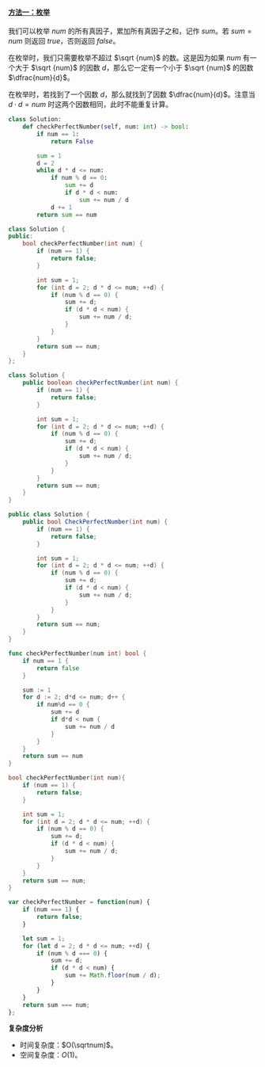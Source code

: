 ﻿#### [方法一：枚举](https://leetcode.cn/problems/perfect-number/solutions/1179051/wan-mei-shu-by-leetcode-solution-d5pw/)

我们可以枚举 $num$ 的所有真因子，累加所有真因子之和，记作 $sum$。若 $sum=num$ 则返回 $true$，否则返回 $false$。

在枚举时，我们只需要枚举不超过 $\sqrt {num}$ 的数。这是因为如果 $num$ 有一个大于 $\sqrt {num}$ 的因数 $d$，那么它一定有一个小于 $\sqrt {num}$ 的因数 $\dfrac{num}{d}$。

在枚举时，若找到了一个因数 $d$，那么就找到了因数 $\dfrac{num}{d}$。注意当 $d\cdot d=num$ 时这两个因数相同，此时不能重复计算。

```python
class Solution:
    def checkPerfectNumber(self, num: int) -> bool:
        if num == 1:
            return False

        sum = 1
        d = 2
        while d * d <= num:
            if num % d == 0:
                sum += d
                if d * d < num:
                    sum += num / d
            d += 1
        return sum == num
```

```cpp
class Solution {
public:
    bool checkPerfectNumber(int num) {
        if (num == 1) {
            return false;
        }

        int sum = 1;
        for (int d = 2; d * d <= num; ++d) {
            if (num % d == 0) {
                sum += d;
                if (d * d < num) {
                    sum += num / d;
                }
            }
        }
        return sum == num;
    }
};
```

```java
class Solution {
    public boolean checkPerfectNumber(int num) {
        if (num == 1) {
            return false;
        }

        int sum = 1;
        for (int d = 2; d * d <= num; ++d) {
            if (num % d == 0) {
                sum += d;
                if (d * d < num) {
                    sum += num / d;
                }
            }
        }
        return sum == num;
    }
}
```

```csharp
public class Solution {
    public bool CheckPerfectNumber(int num) {
        if (num == 1) {
            return false;
        }

        int sum = 1;
        for (int d = 2; d * d <= num; ++d) {
            if (num % d == 0) {
                sum += d;
                if (d * d < num) {
                    sum += num / d;
                }
            }
        }
        return sum == num;
    }
}
```

```go
func checkPerfectNumber(num int) bool {
    if num == 1 {
        return false
    }

    sum := 1
    for d := 2; d*d <= num; d++ {
        if num%d == 0 {
            sum += d
            if d*d < num {
                sum += num / d
            }
        }
    }
    return sum == num
}
```

```c
bool checkPerfectNumber(int num){
    if (num == 1) {
        return false;
    }

    int sum = 1;
    for (int d = 2; d * d <= num; ++d) {
        if (num % d == 0) {
            sum += d;
            if (d * d < num) {
                sum += num / d;
            }
        }
    }
    return sum == num;
}
```

```javascript
var checkPerfectNumber = function(num) {
    if (num === 1) {
        return false;
    }

    let sum = 1;
    for (let d = 2; d * d <= num; ++d) {
        if (num % d === 0) {
            sum += d;
            if (d * d < num) {
                sum += Math.floor(num / d);
            }
        }
    }
    return sum === num;
};
```

**复杂度分析**

-   时间复杂度：$O(\sqrtnum)$。
-   空间复杂度：$O(1)$。
